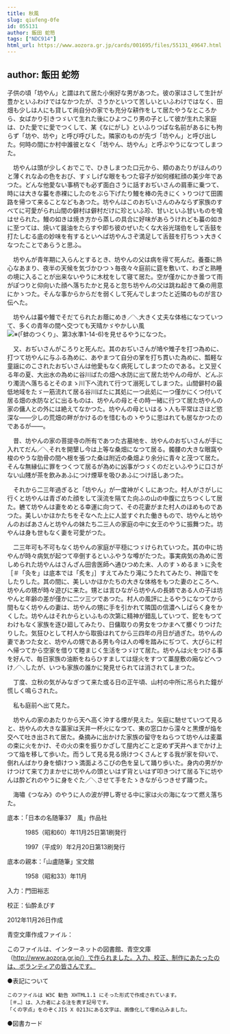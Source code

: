 ```yaml
---
title: 秋風
slug: qiufeng-0fe
id: 055131
author: 飯田 蛇笏
tags: ["NDC914"]
html_url: https://www.aozora.gr.jp/cards/001695/files/55131_49647.html
---
```


## author: 飯田 蛇笏

子供の頃「坊やん」と謂はれて居た小悧好な男があつた。彼の家はさして生計が豊かといふわけではなかつたが、さうかといつて苦しいといふわけではなく、田畑も少しは人にも貸して尚自分の家でも充分な耕作をして居たやうなところから、女ばかり引きつゞいて生れた後にひよつこり男の子として彼が生れた家庭は、ひた愛でに愛でつくして、某《なにがし》といふりつぱな名前があるにも拘らず「坊や、坊や」と呼び呼びした。隣家のものが先づ「坊やん」と呼び出した。何時の間にか村中誰彼となく「坊やん、坊やん」と呼ぶやうになつてしまつた。

　坊やんは頭が少しくおでこで、ひきしまつた口元から、頬のあたりがほんのりと薄くれなゐの色をおび、すゞしげな眼をもつた容子が如何様紅顔の美少年であつた。どんな他愛ない事柄でも必ず面白さうに話すおぢいさんの肩車に乗つて、時には大きな蟇を赤裸にしたのをぶら下げたり鰻を棒の先きにくゝりつけて田圃路を帰つて来ることなどもあつた。坊やんはこのおぢいさんのみならず家族のすべてに可愛がられ山間の僻村は僻村だけに珍といふ珍、甘いといふ甘いものを喰はせられた。鰻の如きは焼き方から蒸しの具合に好味があらうけれども蟇の如きに至つては、焼いて醤油をたらすや即ち彼のぜいたくな大谷光瑞伯をして舌鼓を打たしむる底の妙味を有するといへば坊やんさぞ満足して舌鼓を打ちつゝ大きくなつたことであらうと思ふ。

　坊やんが青年期に入らんとするとき、坊やんの父は病を得て死んだ。養蚕に熱心なあまり、夜半の天候を気づかひつゝ毎夜々々庭前に筵を敷いて、わざと熟睡の境に入ることが出来ないやうに木枕をして寝て居た。空が僅かにかき曇つて雨がぽつりと仰向いた顔へ落ちたかと見ると忽ち坊やんの父は跳ね起きて桑の用意にかゝつた。そんな事からからだを弱くして死んでしまつたと近隣のものが言ひ伝へた。

　坊やんは蟇や鰻でそだてられたお蔭にめき／＼大きく丈夫な体格になつていつて、多くの青年の間へ交つても天晴かゞやかしい風![※(「蚌のつくり」、第3水準1-14-6)](https://www.aozora.gr.jp/cards/001695/files/../../../gaiji/1-14/1-14-06.png)を見せるやうになつた。

　又、おぢいさんがころりと死んだ。其のおぢいさんが鳩や雉子を打つ為めに、打つて坊やんに与ふる為めに、あやまつて自分の掌を打ち貫いた為めに、瓢軽な童謡にのこされたおぢいさんは他愛もなく病死してしまつたのである。と又翌くる年の夏、大出水の為めに谷川ばたの畑へ水防に出て居た坊やんの母が、どんぶり濁流へ落ちるとそのまゝ川下へ流れて行つて溺死してしまつた。山間僻村の最低地域をたゞ一筋流れて居る谷川ばたに其処に一つ此処に一つ僅かにくつ付いて居る畑の水防などに出るものは、坊やんの母とその時一緒に行つて居た坊やんの家の傭人との外には絶えてなかつた。坊やんの母といはるゝ人も平常はさほど慾深な――少しの荒畑の畔がかけるのを惜むものゝやうに思はれても居なかつたのであるが――。

　昔、坊やんの家の菩提寺の所有であつた古墓地を、坊やんのおぢいさんが手に入れてだん／＼それを開墾し今は上等な桑畑になつて居る。髑髏の大きな眼窩や梭のやうな肋骨の間へ根を張つた桑は附近の桑畑より余分に青々と茂つて居た。そんな無縁仏に罪をつくつて居るが為めに凶事がつゞくのだといふやうに口さがない山賤が茶を飲みあふにつけ煙草を吸ひあふにつけ話しあつた。

　それから二三年過ぎると「坊やん」が一度神がくしにあつた。村人がさがしに行くと坊やんは青ざめた顔をして渓流を隔てた向ふの山の中腹に立ちつくして居た。軈て坊やんは妻をめとる幸運に向つて、その花妻がまた村人のほめものであつた。美しいかほかたちをそなへた上に人並すぐれた働きもので、坊やんと坊やんのおばあさんと坊やんの妹たち二三人の家庭の中に女王のやうに振舞つた。坊やんは身も世もなく妻を可愛がつた。

　二三年可も不可もなく坊やんの家庭が平穏につゞけられていつた。其の中に坊やんが時々病気が起つて卒倒するといふやうな噂がたつた。事実病気の為めに苦しめられた坊やんはさんざん田舎医師へ通ひつめた末、人のすゝめるまゝに灸を［＃「灸を」は底本では「炙を」］すえてみたり滝にうたれてみたり、神詣でをしたりした。其の間に、美しいかほかたちの大きな体格をもつた妻のところへ、坊やんの甥が時々遊びに来た。甥とは言ひながら坊やんの長姉である人の子は坊やんと年齢の差が僅かに二ツ三ツであつた。村人の風評に上るやうになつてから間もなく坊やんの妻は、坊やんの甥に手を引かれて隣国の信濃へしばらく身をかくした。坊やんはそれからといふもの次第に精神が錯乱していつて、鉈をもつてわけもなく家族を逐ひ廻してみたり、日傭取りの男女をつかまへて擲ぐりつけたりした。気狂ひとして村人から取扱はれてから三四年の月日が過ぎた。坊やんの妻であつた女と、坊やんの甥である男も今は人の噂を踏みにぢつて、大ぴらに村へ帰つてから空家を借りて睦まじく生活をつゞけて居た。坊やんは火をつける事を好んで、毎日家族の油断をねらひすましては燧火をすつて藁屋敷の廂などへつけ／＼したが、いつも家族の誰かに発見せられては消されてしまつた。

　丁度、立秋の気がみなぎつて来た或る日の正午頃、山村の中所に吊られた鐘が慌しく鳴らされた。

　私も庭前へ出て見た。

　坊やんの家のあたりから天へ高く沖する煙が見えた。矢庭に馳せていつて見ると、坊やんの大きな藁家は天井一杯火になつて、東の窓口から濛々と黒煙が焔を交へて吐き出されて居た。桑摘みに出かけた家族の留守をねらつて坊やんは麦藁の束に火をかけ、その火の束を振りかざして屋内どこと定めず天井へまでかけ上つて焔を移して歩いた。而うして見る見る焼けつくさんとする我が家を仰いで、倒れんばかり身を傾けつゝ満面よろこびの色を呈して踊り歩いた。身内の男がかけつけて来て力まかせに坊やんの頭といはず背といはず叩きつけて居る下に坊やんは酔どれのやうに身をぐた／＼させて手をたゝきながらつきせず踊つた。

　海嘯《つなみ》のやうに人の波が押し寄せる中に家は火の海になつて燃え落ちた。













底本：「日本の名随筆37　風」作品社

　　　1985（昭和60）年11月25日第1刷発行

　　　1997（平成9）年2月20日第13刷発行

底本の親本：「山盧随筆」宝文館

　　　1958（昭和33）年11月

入力：門田裕志

校正：仙酔ゑびす

2012年11月26日作成

青空文庫作成ファイル：

このファイルは、インターネットの図書館、青空文庫（http://www.aozora.gr.jp/）で作られました。入力、校正、制作にあたったのは、ボランティアの皆さんです。











●表記について


	このファイルは W3C 勧告 XHTML1.1 にそった形式で作成されています。
	［＃…］は、入力者による注を表す記号です。
	「くの字点」をのぞくJIS X 0213にある文字は、画像化して埋め込みました。







●図書カード